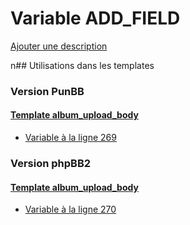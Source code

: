 # Variable ADD_FIELD
[Ajouter une description](https://fa-tvars.appspot.com/ADD_FIELD)

n## Utilisations dans les templates

### Version PunBB

#### [Template album_upload_body](punbb/album_upload_body.md)
* [Variable à la ligne 269](../punbb/album_upload_body.tpl#L269)

### Version phpBB2

#### [Template album_upload_body](subsilver/album_upload_body.md)
* [Variable à la ligne 270](../subsilver/album_upload_body.tpl#L270)